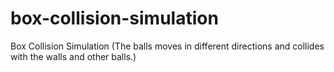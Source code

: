 # box-collision-simulation
Box Collision Simulation (The balls moves in different directions and collides with the walls and other balls.)
